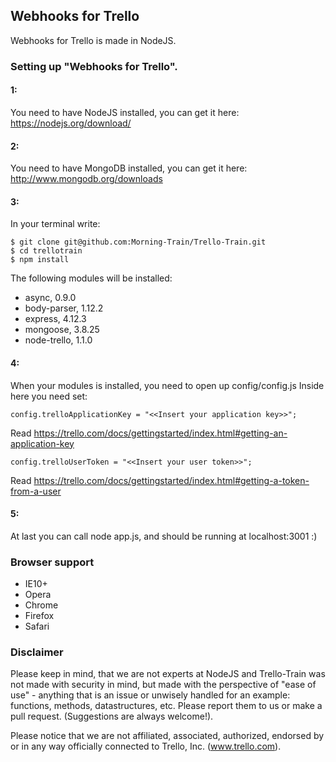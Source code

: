## Webhooks for Trello
Webhooks for Trello is made in NodeJS.

### Setting up "Webhooks for Trello".
#### 1:
You need to have NodeJS installed, you can get it here:
https://nodejs.org/download/

#### 2:
You need to have MongoDB installed, you can get it here:
http://www.mongodb.org/downloads

#### 3:
In your terminal write:


    $ git clone git@github.com:Morning-Train/Trello-Train.git
    $ cd trellotrain
    $ npm install


The following modules will be installed:
- async, 0.9.0
- body-parser, 1.12.2
- express, 4.12.3
- mongoose, 3.8.25
- node-trello, 1.1.0


#### 4:
When your modules is installed, you need to open up config/config.js
Inside here you need set:

    config.trelloApplicationKey = "<<Insert your application key>>";
Read https://trello.com/docs/gettingstarted/index.html#getting-an-application-key

    config.trelloUserToken = "<<Insert your user token>>";
Read https://trello.com/docs/gettingstarted/index.html#getting-a-token-from-a-user

#### 5:
At last you can call node app.js, and should be running at localhost:3001 :)

### Browser support
- IE10+
- Opera
- Chrome
- Firefox
- Safari

### Disclaimer
Please keep in mind, that we are not experts at NodeJS and Trello-Train
was not made with security in mind, but made with the perspective of
"ease of use" - anything that is an issue or unwisely handled for an
example: functions, methods, datastructures, etc. Please report them
to us or make a pull request. (Suggestions are always welcome!).

Please notice that we are not affiliated, associated, authorized, endorsed by or in any way officially connected to Trello, Inc. (www.trello.com).
